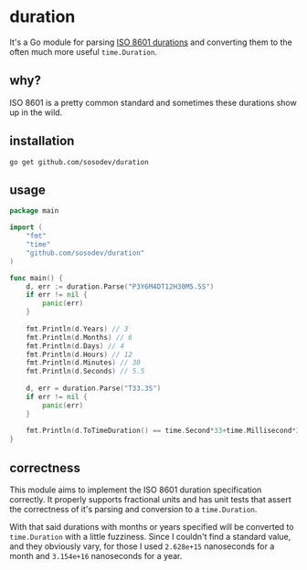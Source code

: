 # duration

It's a Go module for parsing [ISO 8601 durations](https://en.wikipedia.org/wiki/ISO_8601#Durations) and converting them to the often much more useful `time.Duration`.

## why?

ISO 8601 is a pretty common standard and sometimes these durations show up in the wild.

## installation

`go get github.com/sosodev/duration`

## usage

```go
package main

import (
	"fmt"
	"time"
	"github.com/sosodev/duration"
)

func main() {
	d, err := duration.Parse("P3Y6M4DT12H30M5.5S")
	if err != nil {
		panic(err)
	}
	
	fmt.Println(d.Years) // 3
	fmt.Println(d.Months) // 6
	fmt.Println(d.Days) // 4
	fmt.Println(d.Hours) // 12
	fmt.Println(d.Minutes) // 30
	fmt.Println(d.Seconds) // 5.5
	
	d, err = duration.Parse("T33.3S")
	if err != nil {
		panic(err)
	}
	
	fmt.Println(d.ToTimeDuration() == time.Second*33+time.Millisecond*300) // true
}
```

## correctness

This module aims to implement the ISO 8601 duration specification correctly. It properly supports fractional units and has unit tests
that assert the correctness of it's parsing and conversion to a `time.Duration`.

With that said durations with months or years specified will be converted to `time.Duration` with a little fuzziness. Since I
couldn't find a standard value, and they obviously vary, for those I used `2.628e+15` nanoseconds for a month and `3.154e+16` nanoseconds for a year.
